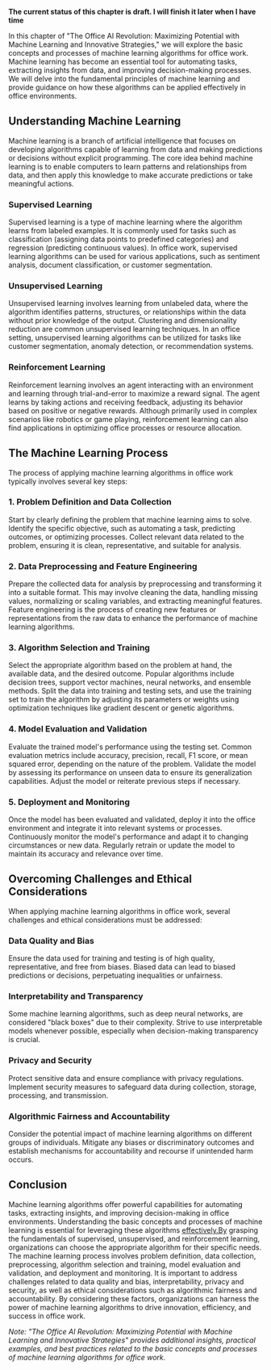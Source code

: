 **The current status of this chapter is draft. I will finish it later when I have time**

In this chapter of "The Office AI Revolution: Maximizing Potential with Machine Learning and Innovative Strategies," we will explore the basic concepts and processes of machine learning algorithms for office work. Machine learning has become an essential tool for automating tasks, extracting insights from data, and improving decision-making processes. We will delve into the fundamental principles of machine learning and provide guidance on how these algorithms can be applied effectively in office environments.

Understanding Machine Learning
------------------------------

Machine learning is a branch of artificial intelligence that focuses on developing algorithms capable of learning from data and making predictions or decisions without explicit programming. The core idea behind machine learning is to enable computers to learn patterns and relationships from data, and then apply this knowledge to make accurate predictions or take meaningful actions.

### Supervised Learning

Supervised learning is a type of machine learning where the algorithm learns from labeled examples. It is commonly used for tasks such as classification (assigning data points to predefined categories) and regression (predicting continuous values). In office work, supervised learning algorithms can be used for various applications, such as sentiment analysis, document classification, or customer segmentation.

### Unsupervised Learning

Unsupervised learning involves learning from unlabeled data, where the algorithm identifies patterns, structures, or relationships within the data without prior knowledge of the output. Clustering and dimensionality reduction are common unsupervised learning techniques. In an office setting, unsupervised learning algorithms can be utilized for tasks like customer segmentation, anomaly detection, or recommendation systems.

### Reinforcement Learning

Reinforcement learning involves an agent interacting with an environment and learning through trial-and-error to maximize a reward signal. The agent learns by taking actions and receiving feedback, adjusting its behavior based on positive or negative rewards. Although primarily used in complex scenarios like robotics or game playing, reinforcement learning can also find applications in optimizing office processes or resource allocation.

The Machine Learning Process
----------------------------

The process of applying machine learning algorithms in office work typically involves several key steps:

### 1. Problem Definition and Data Collection

Start by clearly defining the problem that machine learning aims to solve. Identify the specific objective, such as automating a task, predicting outcomes, or optimizing processes. Collect relevant data related to the problem, ensuring it is clean, representative, and suitable for analysis.

### 2. Data Preprocessing and Feature Engineering

Prepare the collected data for analysis by preprocessing and transforming it into a suitable format. This may involve cleaning the data, handling missing values, normalizing or scaling variables, and extracting meaningful features. Feature engineering is the process of creating new features or representations from the raw data to enhance the performance of machine learning algorithms.

### 3. Algorithm Selection and Training

Select the appropriate algorithm based on the problem at hand, the available data, and the desired outcome. Popular algorithms include decision trees, support vector machines, neural networks, and ensemble methods. Split the data into training and testing sets, and use the training set to train the algorithm by adjusting its parameters or weights using optimization techniques like gradient descent or genetic algorithms.

### 4. Model Evaluation and Validation

Evaluate the trained model's performance using the testing set. Common evaluation metrics include accuracy, precision, recall, F1 score, or mean squared error, depending on the nature of the problem. Validate the model by assessing its performance on unseen data to ensure its generalization capabilities. Adjust the model or reiterate previous steps if necessary.

### 5. Deployment and Monitoring

Once the model has been evaluated and validated, deploy it into the office environment and integrate it into relevant systems or processes. Continuously monitor the model's performance and adapt it to changing circumstances or new data. Regularly retrain or update the model to maintain its accuracy and relevance over time.

Overcoming Challenges and Ethical Considerations
------------------------------------------------

When applying machine learning algorithms in office work, several challenges and ethical considerations must be addressed:

### Data Quality and Bias

Ensure the data used for training and testing is of high quality, representative, and free from biases. Biased data can lead to biased predictions or decisions, perpetuating inequalities or unfairness.

### Interpretability and Transparency

Some machine learning algorithms, such as deep neural networks, are considered "black boxes" due to their complexity. Strive to use interpretable models whenever possible, especially when decision-making transparency is crucial.

### Privacy and Security

Protect sensitive data and ensure compliance with privacy regulations. Implement security measures to safeguard data during collection, storage, processing, and transmission.

### Algorithmic Fairness and Accountability

Consider the potential impact of machine learning algorithms on different groups of individuals. Mitigate any biases or discriminatory outcomes and establish mechanisms for accountability and recourse if unintended harm occurs.

Conclusion
----------

Machine learning algorithms offer powerful capabilities for automating tasks, extracting insights, and improving decision-making in office environments. Understanding the basic concepts and processes of machine learning is essential for leveraging these algorithms [effectively.By](http://effectively.By) grasping the fundamentals of supervised, unsupervised, and reinforcement learning, organizations can choose the appropriate algorithm for their specific needs. The machine learning process involves problem definition, data collection, preprocessing, algorithm selection and training, model evaluation and validation, and deployment and monitoring. It is important to address challenges related to data quality and bias, interpretability, privacy and security, as well as ethical considerations such as algorithmic fairness and accountability. By considering these factors, organizations can harness the power of machine learning algorithms to drive innovation, efficiency, and success in office work.

*Note: "The Office AI Revolution: Maximizing Potential with Machine Learning and Innovative Strategies" provides additional insights, practical examples, and best practices related to the basic concepts and processes of machine learning algorithms for office work.*
